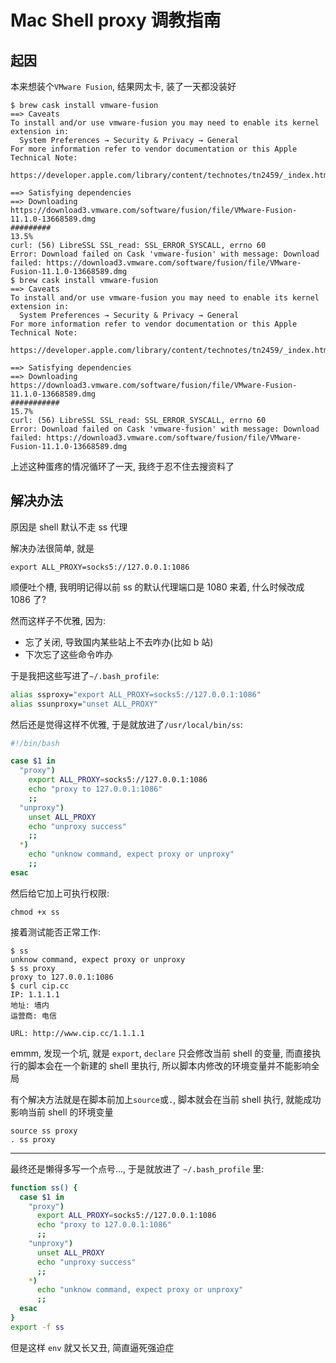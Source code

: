 # Mac Shell proxy 调教指南

## 起因

本来想装个`VMware Fusion`, 结果网太卡, 装了一天都没装好

```shell
$ brew cask install vmware-fusion
==> Caveats
To install and/or use vmware-fusion you may need to enable its kernel extension in:
  System Preferences → Security & Privacy → General
For more information refer to vendor documentation or this Apple Technical Note:
  https://developer.apple.com/library/content/technotes/tn2459/_index.html

==> Satisfying dependencies
==> Downloading https://download3.vmware.com/software/fusion/file/VMware-Fusion-11.1.0-13668589.dmg
#########                                                                 13.5%
curl: (56) LibreSSL SSL_read: SSL_ERROR_SYSCALL, errno 60
Error: Download failed on Cask 'vmware-fusion' with message: Download failed: https://download3.vmware.com/software/fusion/file/VMware-Fusion-11.1.0-13668589.dmg
$ brew cask install vmware-fusion
==> Caveats
To install and/or use vmware-fusion you may need to enable its kernel extension in:
  System Preferences → Security & Privacy → General
For more information refer to vendor documentation or this Apple Technical Note:
  https://developer.apple.com/library/content/technotes/tn2459/_index.html

==> Satisfying dependencies
==> Downloading https://download3.vmware.com/software/fusion/file/VMware-Fusion-11.1.0-13668589.dmg
###########                                                               15.7%
curl: (56) LibreSSL SSL_read: SSL_ERROR_SYSCALL, errno 60
Error: Download failed on Cask 'vmware-fusion' with message: Download failed: https://download3.vmware.com/software/fusion/file/VMware-Fusion-11.1.0-13668589.dmg
```

上述这种蛋疼的情况循环了一天, 我终于忍不住去搜资料了

## 解决办法

原因是 shell 默认不走 ss 代理

解决办法很简单, 就是

```shell
export ALL_PROXY=socks5://127.0.0.1:1086
```

顺便吐个槽, 我明明记得以前 ss 的默认代理端口是 1080 来着, 什么时候改成 1086 了?

然而这样子不优雅, 因为:

- 忘了关闭, 导致国内某些站上不去咋办(比如 b 站)
- 下次忘了这些命令咋办

于是我把这些写进了`~/.bash_profile`:

```bash
alias ssproxy="export ALL_PROXY=socks5://127.0.0.1:1086"
alias ssunproxy="unset ALL_PROXY"
```

然后还是觉得这样不优雅, 于是就放进了`/usr/local/bin/ss`:

```bash
#!/bin/bash

case $1 in
  "proxy")
    export ALL_PROXY=socks5://127.0.0.1:1086
    echo "proxy to 127.0.0.1:1086"
    ;;
  "unproxy")
    unset ALL_PROXY
    echo "unproxy success"
    ;;
  *)
    echo "unknow command, expect proxy or unproxy"
    ;;
esac
```

然后给它加上可执行权限:

```shell
chmod +x ss
```

接着测试能否正常工作:

```shell
$ ss
unknow command, expect proxy or unproxy
$ ss proxy
proxy to 127.0.0.1:1086
$ curl cip.cc
IP: 1.1.1.1
地址: 墙内
运营商: 电信

URL: http://www.cip.cc/1.1.1.1
```

emmm, 发现一个坑, 就是 `export`, `declare` 只会修改当前 shell 的变量, 而直接执行的脚本会在一个新建的 shell 里执行, 所以脚本内修改的环境变量并不能影响全局

有个解决方法就是在脚本前加上`source`或`.`, 脚本就会在当前 shell 执行, 就能成功影响当前 shell 的环境变量

```shell
source ss proxy
. ss proxy
```

---

最终还是懒得多写一个点号..., 于是就放进了 `~/.bash_profile` 里:

```bash
function ss() {
  case $1 in
    "proxy")
      export ALL_PROXY=socks5://127.0.0.1:1086
      echo "proxy to 127.0.0.1:1086"
      ;;
    "unproxy")
      unset ALL_PROXY
      echo "unproxy success"
      ;;
    *)
      echo "unknow command, expect proxy or unproxy"
      ;;
  esac
}
export -f ss
```

但是这样 `env` 就又长又丑, 简直逼死强迫症
